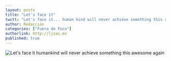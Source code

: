 ```yaml
---
layout: posts 
title: "Let's face it"
twitt: "Let's face it... human kind will never achieve something this awesome again"
author: Redacción 
categories: ["Fuera de Foco"]
authorlink: http://ljzac.mx
published: true
---
```


![Let's face it humankind will never achieve something this awesome again](http://i.imgur.com/GQhslHem.jpg)
